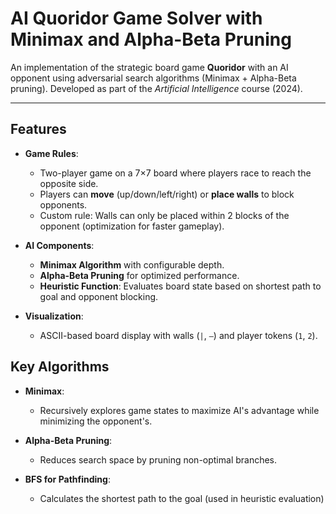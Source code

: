 # AI Quoridor Game Solver with Minimax and Alpha-Beta Pruning

An implementation of the strategic board game **Quoridor** with an AI opponent using adversarial search algorithms (Minimax + Alpha-Beta pruning). Developed as part of the *Artificial Intelligence* course (2024).

---

## Features
- **Game Rules**:  
  - Two-player game on a 7×7 board where players race to reach the opposite side.  
  - Players can **move** (up/down/left/right) or **place walls** to block opponents.  
  - Custom rule: Walls can only be placed within 2 blocks of the opponent (optimization for faster gameplay).  

- **AI Components**:  
  - **Minimax Algorithm** with configurable depth.  
  - **Alpha-Beta Pruning** for optimized performance.  
  - **Heuristic Function**: Evaluates board state based on shortest path to goal and opponent blocking.  

- **Visualization**:  
  - ASCII-based board display with walls (`|`, `—`) and player tokens (`1`, `2`).  

## Key Algorithms
- **Minimax**:
  - Recursively explores game states to maximize AI's advantage while minimizing the opponent's.
  
- **Alpha-Beta Pruning**:
  - Reduces search space by pruning non-optimal branches.

- **BFS for Pathfinding**:
  - Calculates the shortest path to the goal (used in heuristic evaluation)
